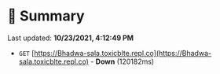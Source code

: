 # 📖 Summary
Last updated: **10/23/2021, 4:12:49 PM**

- `GET` [https://Bhadwa-sala.toxicblte.repl.co](https://Bhadwa-sala.toxicblte.repl.co) - **Down** (120182ms)
